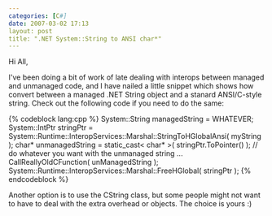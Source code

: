 ```yaml
---
categories: [C#]
date: 2007-03-02 17:13
layout: post
title: ".NET System::String to ANSI char*"
---
```

Hi All,

I've been doing a bit of work of late dealing with interops between managed and unmanaged code, and I have nailed a little snippet which shows how convert between a managed .NET String object and a stanard ANSI/C-style string. Check out the following code if you need to do the same:

{% codeblock lang:cpp %}
System::String managedString = WHATEVER;
System::IntPtr stringPtr = System::Runtime::InteropServices::Marshal::StringToHGlobalAnsi( myString );
char* unmanagedString = static_cast< char* >( stringPtr.ToPointer() );
// do whatever you want with the unmanaged string ...
CallReallyOldCFunction( unManagedString );
System::Runtime::InteropServices::Marshal::FreeHGlobal( stringPtr );
{% endcodeblock %}

Another option is to use the CString class, but some people might not want to have to deal with the extra overhead or objects. The choice is yours :)
